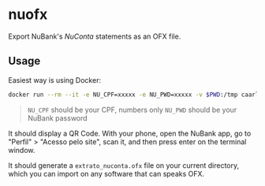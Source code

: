 # nuofx

Export NuBank's _NuConta_ statements as an OFX file.

## Usage

Easiest way is using Docker:

```sh
docker run --rm --it -e NU_CPF=xxxxx -e NU_PWD=xxxxx -v $PWD:/tmp caarlos0/nuofx
```

> `NU_CPF` should be your CPF, numbers only
> `NU_PWD` should be your NuBank password

It should display a QR Code. With your phone, open the NuBank app, go to
"Perfil" > "Acesso pelo site", scan it, and then press enter on the terminal window.

It should generate a `extrato_nuconta.ofx` file on your current directory, 
which you can import on any software that can speaks OFX.
